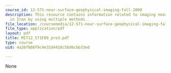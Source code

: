 ```yaml
---
course_id: 12-571-near-surface-geophysical-imaging-fall-2009
description: This resource contains information related to imaging near-surface structures
  in Iran by using multiple methods.
file_location: /coursemedia/12-571-near-surface-geophysical-imaging-fall-2009/4a26f886f9c4e31d4416c5bd6cbb33ed_MIT12_571F09_pro3.pdf
file_type: application/pdf
layout: pdf
title: MIT12_571F09_pro3.pdf
type: course
uid: 4a26f886f9c4e31d4416c5bd6cbb33ed

---
```

None